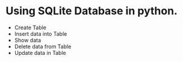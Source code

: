 # Using SQLite Database in python.

* Create Table
* Insert data into Table
* Show data 
* Delete data from Table
* Update data in Table